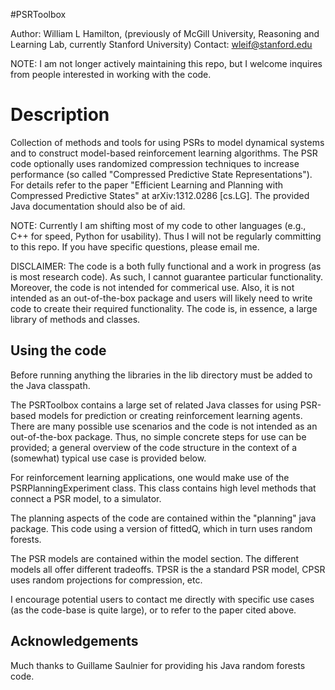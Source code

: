 #PSRToolbox

Author: William L Hamilton, (previously of McGill University, Reasoning and Learning Lab, currently Stanford University)
Contact: wleif@stanford.edu

NOTE: I am not longer actively maintaining this repo, but I welcome inquires from people interested in working with the code. 

# Description

Collection of methods and tools for using PSRs to model dynamical systems and to construct model-based reinforcement learning algorithms. 
The PSR code optionally uses randomized compression techniques to increase performance (so called "Compressed Predictive State Representations"). 
For details refer to the paper "Efficient Learning and Planning with Compressed Predictive States" at arXiv:1312.0286 [cs.LG].
The provided Java documentation should also be of aid. 

NOTE: Currently I am shifting most of my code to other languages (e.g., C++ for speed, Python for usability).
Thus I will not be regularly committing to this repo. If you have specific questions, please email me. 

DISCLAIMER: The code is a both fully functional and a work in progress (as is most research code). As such, I cannot guarantee particular functionality.
Moreover, the code is not intended for commerical use. Also, it is not intended as an out-of-the-box package and users will likely need to write code to create their required functionality. The code is, in essence, a large library of methods and classes. 

## Using the code

Before running anything the libraries in the lib directory must be added to the Java classpath.

The PSRToolbox contains a large set of related Java classes for using PSR-based models for prediction or creating reinforcement learning agents.
There are many possible use scenarios and the code is not intended as an out-of-the-box package.
Thus, no simple concrete steps for use can be provided; a general overview of the code structure in the context of a (somewhat) typical use case is provided below.

For reinforcement learning applications, one would make use of the PSRPlanningExperiment class.
This class contains high level methods that connect a PSR model, to a simulator.

The planning aspects of the code are contained within the "planning" java package.
This code using a version of fittedQ, which in turn uses random forests.

The PSR models are contained within the model section.
The different models all offer different tradeoffs.
TPSR is the a standard PSR model, CPSR uses random projections for compression, etc.

I encourage potential users to contact me directly with specific use cases (as the code-base is quite large), or to refer to the paper cited above.

## Acknowledgements

Much thanks to Guillame Saulnier for providing his Java random forests code.
